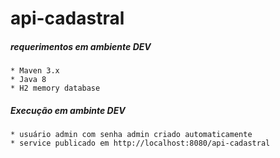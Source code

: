 # api-cadastral

##### requerimentos em ambiente DEV 
    * Maven 3.x
    * Java 8
    * H2 memory database

##### Execução em ambinte DEV
    * usuário admin com senha admin criado automaticamente
    * service publicado em http://localhost:8080/api-cadastral